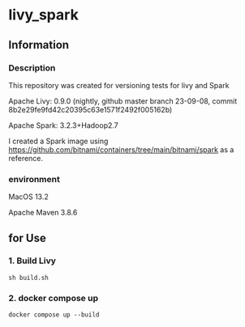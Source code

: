 # livy_spark

## Information
### Description
This repository was created for versioning tests for livy and Spark

Apache Livy: 0.9.0 (nightly, github master branch 23-09-08, commit 8b2e29fe9fd42c20395c63e1571f2492f005162b)

Apache Spark: 3.2.3+Hadoop2.7

I created a Spark image using https://github.com/bitnami/containers/tree/main/bitnami/spark as a reference.

### environment
MacOS 13.2

Apache Maven 3.8.6

## for Use
### 1. Build Livy
```shell
sh build.sh
```

### 2. docker compose up
```shell
docker compose up --build
```
